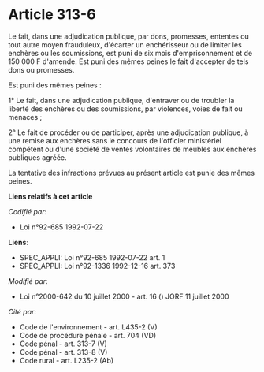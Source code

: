 # Article 313-6

Le fait, dans une adjudication publique, par dons, promesses, ententes ou tout autre moyen frauduleux, d'écarter un
enchérisseur ou de limiter les enchères ou les soumissions, est puni de six mois d'emprisonnement et de 150 000 F d'amende.
Est puni des mêmes peines le fait d'accepter de tels dons ou promesses.

Est puni des mêmes peines :

1° Le fait, dans une adjudication publique, d'entraver ou de troubler la liberté des enchères ou des soumissions, par
violences, voies de fait ou menaces ;

2° Le fait de procéder ou de participer, après une adjudication publique, à une remise aux enchères sans le concours de
l'officier ministériel compétent ou d'une société de ventes volontaires de meubles aux enchères publiques agréée.

La tentative des infractions prévues au présent article est punie des mêmes peines.

**Liens relatifs à cet article**

_Codifié par_:

  - Loi n°92-685 1992-07-22

**Liens**:

  - SPEC_APPLI: Loi n°92-685 1992-07-22 art. 1
  - SPEC_APPLI: Loi n°92-1336 1992-12-16 art. 373

_Modifié par_:

  - Loi n°2000-642 du 10 juillet 2000 - art. 16 () JORF 11 juillet 2000

_Cité par_:

  - Code de l'environnement - art. L435-2 (V)
  - Code de procédure pénale - art. 704 (VD)
  - Code pénal - art. 313-7 (V)
  - Code pénal - art. 313-8 (V)
  - Code rural - art. L235-2 (Ab)
